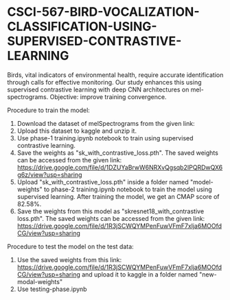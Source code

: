 # CSCI-567-BIRD-VOCALIZATION-CLASSIFICATION-USING-SUPERVISED-CONTRASTIVE-LEARNING
Birds, vital indicators of environmental health, require accurate identification through calls for effective monitoring. Our study enhances this using supervised contrastive learning with deep CNN architectures on mel-spectrograms. Objective: improve training convergence.

Procedure to train the model:
1. Download the dataset of melSpectrograms from the given link:
2. Upload this dataset to kaggle and unzip it.
3. Use phase-1 training.ipynb notebook to train using supervised contrastive learning.
4. Save the weights as "sk_with_contrastive_loss.pth". The saved weights can be accessed from the given link:
   https://drive.google.com/file/d/1DZUYaBrwW6NRXvQgsqb2IPQRDwQX6g6z/view?usp=sharing  
5. Upload "sk_with_contrastive_loss.pth" inside a folder named "model-weights" to phase-2 training.ipynb notebook to train the model using supervised learning. After training the model, we get an CMAP score of 82.58%. 
6. Save the weights from this model as "skresnet18_with_contrastive loss.pth". The saved weights can be accessed from the given link:
   https://drive.google.com/file/d/1R3jSCWQYMPenFuwVFmF7xlja6MOOfdCG/view?usp=sharing

Procedure to test the model on the test data:
1. Use the saved weights from this link: https://drive.google.com/file/d/1R3jSCWQYMPenFuwVFmF7xlja6MOOfdCG/view?usp=sharing
   and upload it to kaggle in a folder named "new-modal-weights"
2. Use testing-phase.ipynb 

